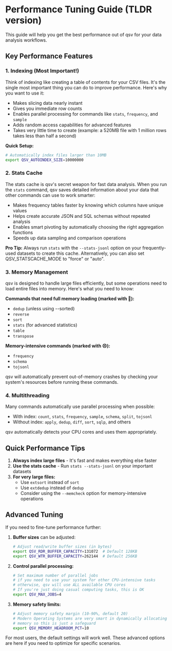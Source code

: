# Performance Tuning Guide (TLDR version)

This guide will help you get the best performance out of qsv for your data analysis workflows.

## Key Performance Features

### 1. Indexing (Most Important!)

Think of indexing like creating a table of contents for your CSV files. It's the single most important thing you can do to improve performance. Here's why you want to use it:

- Makes slicing data nearly instant
- Gives you immediate row counts
- Enables parallel processing for commands like `stats`, `frequency`, and `sample`
- Adds random access capabilities for advanced features
- Takes very little time to create (example: a 520MB file with 1 million rows takes less than half a second)

**Quick Setup:**
```bash
# Automatically index files larger than 10MB
export QSV_AUTOINDEX_SIZE=10000000
```

### 2. Stats Cache

The stats cache is qsv's secret weapon for fast data analysis. When you run the `stats` command, qsv saves detailed information about your data that other commands can use to work smarter:

- Makes frequency tables faster by knowing which columns have unique values
- Helps create accurate JSON and SQL schemas without repeated analysis
- Enables smart pivoting by automatically choosing the right aggregation functions
- Speeds up data sampling and comparison operations

**Pro Tip:** Always run `stats` with the `--stats-jsonl` option on your frequently-used datasets to create this cache. Alternatively, you can also set QSV_STATSCACHE_MODE to "force" or "auto".

### 3. Memory Management

qsv is designed to handle large files efficiently, but some operations need to load entire files into memory. Here's what you need to know:

**Commands that need full memory loading (marked with 🤯):**
- `dedup` (unless using --sorted)
- `reverse`
- `sort`
- `stats` (for advanced statistics)
- `table`
- `transpose`

**Memory-intensive commands (marked with 😣):**
- `frequency`
- `schema`
- `tojsonl`

qsv will automatically prevent out-of-memory crashes by checking your system's resources before running these commands.

### 4. Multithreading

Many commands automatically use parallel processing when possible:
- With index: `count`, `stats`, `frequency`, `sample`, `schema`, `split`, `tojsonl`
- Without index: `apply`, `dedup`, `diff`, `sort`, `sqlp`, and others

qsv automatically detects your CPU cores and uses them appropriately.

## Quick Performance Tips

1. **Always index large files** - It's fast and makes everything else faster
2. **Use the stats cache** - Run `stats --stats-jsonl` on your important datasets
3. **For very large files:**
   - Use `extsort` instead of `sort`
   - Use `extdedup` instead of `dedup`
   - Consider using the `--memcheck` option for memory-intensive operations

## Advanced Tuning

If you need to fine-tune performance further:

1. **Buffer sizes** can be adjusted:
   ```bash
   # Adjust read/write buffer sizes (in bytes)
   export QSV_RDR_BUFFER_CAPACITY=131072  # Default 128KB
   export QSV_WTR_BUFFER_CAPACITY=262144  # Default 256KB
   ```

2. **Control parallel processing:**
   ```bash
   # Set maximum number of parallel jobs
   # if you need to use your system for other CPU-intensive tasks
   # otherwise, qsv will use ALL available CPU cores
   # If you're just doing casual computing tasks, this is OK
   export QSV_MAX_JOBS=4
   ```

3. **Memory safety limits:**
   ```bash
   # Adjust memory safety margin (10-90%, default 20)
   # Modern Operating Systems are very smart in dynamically allocating
   # memory so this is just a safeguard
   export QSV_MEMORY_HEADROOM_PCT=10
   ```

For most users, the default settings will work well. These advanced options are here if you need to optimize for specific scenarios.
